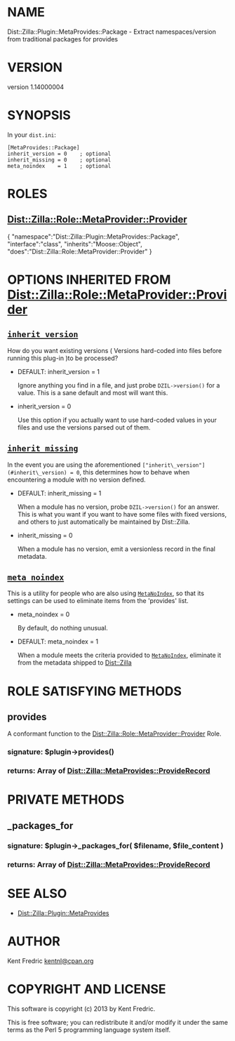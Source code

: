 # NAME

Dist::Zilla::Plugin::MetaProvides::Package - Extract namespaces/version from traditional packages for provides

# VERSION

version 1.14000004

# SYNOPSIS

In your `dist.ini`:

    [MetaProvides::Package]
    inherit_version = 0    ; optional
    inherit_missing = 0    ; optional
    meta_noindex    = 1    ; optional

# ROLES

## [Dist::Zilla::Role::MetaProvider::Provider](http://search.cpan.org/perldoc?Dist::Zilla::Role::MetaProvider::Provider)

{
    "namespace":"Dist::Zilla::Plugin::MetaProvides::Package",
    "interface":"class",
    "inherits":"Moose::Object",
    "does":"Dist::Zilla::Role::MetaProvider::Provider"
}



# OPTIONS INHERITED FROM [Dist::Zilla::Role::MetaProvider::Provider](http://search.cpan.org/perldoc?Dist::Zilla::Role::MetaProvider::Provider)

## [`inherit_version`](http://search.cpan.org/perldoc?Dist::Zilla::Role::MetaProvider::Provider#inherit\_version)

How do you want existing versions ( Versions hard-coded into files before running this plug-in )to be processed?

- DEFAULT: inherit\_version = 1

    Ignore anything you find in a file, and just probe `DZIL->version()` for a value. This is a sane default and most will want this.

- inherit\_version = 0

    Use this option if you actually want to use hard-coded values in your files and use the versions parsed out of them.

## [`inherit_missing`](http://search.cpan.org/perldoc?Dist::Zilla::Role::MetaProvider::Provider#inherit\_missing)

In the event you are using the aforementioned `["inherit\_version"](#inherit\_version) = 0`, this determines how to behave when encountering a
module with no version defined.

- DEFAULT: inherit\_missing = 1

    When a module has no version, probe `DZIL->version()` for an answer. This is what you want if you want to have some
    files with fixed versions, and others to just automatically be maintained by Dist::Zilla.

- inherit\_missing = 0

    When a module has no version, emit a versionless record in the final metadata.

## [`meta_noindex`](http://search.cpan.org/perldoc?Dist::Zilla::Role::MetaProvider::Provider#meta\_noindex)

This is a utility for people who are also using [`MetaNoIndex`](http://search.cpan.org/perldoc?Dist::Zilla::Plugin::MetaNoIndex),
so that its settings can be used to eliminate items from the 'provides' list.

- meta\_noindex = 0

    By default, do nothing unusual.

- DEFAULT: meta\_noindex = 1

    When a module meets the criteria provided to [`MetaNoIndex`](http://search.cpan.org/perldoc?Dist::Zilla::Plugin::MetaNoIndex),
    eliminate it from the metadata shipped to [Dist::Zilla](http://search.cpan.org/perldoc?Dist::Zilla)

# ROLE SATISFYING METHODS

## provides

A conformant function to the [Dist::Zilla::Role::MetaProvider::Provider](http://search.cpan.org/perldoc?Dist::Zilla::Role::MetaProvider::Provider) Role.

### signature: $plugin->provides()

### returns: Array of [Dist::Zilla::MetaProvides::ProvideRecord](http://search.cpan.org/perldoc?Dist::Zilla::MetaProvides::ProvideRecord)

# PRIVATE METHODS

## \_packages\_for

### signature: $plugin->\_packages\_for( $filename, $file\_content )

### returns: Array of [Dist::Zilla::MetaProvides::ProvideRecord](http://search.cpan.org/perldoc?Dist::Zilla::MetaProvides::ProvideRecord)

# SEE ALSO

- [Dist::Zilla::Plugin::MetaProvides](http://search.cpan.org/perldoc?Dist::Zilla::Plugin::MetaProvides)

# AUTHOR

Kent Fredric <kentnl@cpan.org>

# COPYRIGHT AND LICENSE

This software is copyright (c) 2013 by Kent Fredric.

This is free software; you can redistribute it and/or modify it under
the same terms as the Perl 5 programming language system itself.
